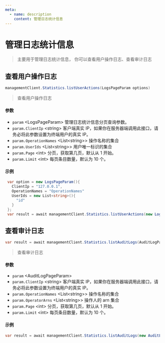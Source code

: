 ```yaml
---
meta:
  - name: description
    content: 管理日志统计信息
---
```


# 管理日志统计信息

<LastUpdated/>


> 主要用于管理日志统计信息， 你可以查看用户操作日志、查看审计日志


## 查看用户操作日志

```csharp
managementClient.Statistics.listUserActions(LogsPageParam options)
```
> 查看用户操作日志

#### 参数

- `param` \<LogsPageParam\> 管理日志统计信息分页查询参数。
- `param.ClientIp` \<string\> 客户端真实 IP，如果你在服务器端调用此接口，请务必将此参数设置为终端用户的真实 IP。
- `param.OperationNames` \<List\<string\>\> 操作名称的集合
- `param.UserIds` \<List\<string\>\> 用户唯一标识的集合
- `param.Page` \<int\> 分页，获取第几页，默认从 1 开始。
- `param.Limit` \<int\> 每页条目数量，默认为 10 个。

#### 示例

```csharp
 var option = new LogsPageParam(){
   ClientIp = "127.0.0.1",
   OperationNames = "OperationNames"
   UserIds = new List<string>(){
     "id"
   }
 };
 var result = await managementClient.Statistics.listUserActions(new LogsPageParam(){});
```

## 查看审计日志

```csharp
var result = await managementClient.Statistics.listAuditLogs(AuditLogPageParam options);
```
> 查看审计日志

#### 参数

- `param` \<AuditLogPageParam\>
- `param.ClientIp` \<string\> 客户端真实 IP，如果你在服务器端调用此接口，请务必将此参数设置为终端用户的真实 IP。
- `param.OperationNames` \<List\<string\>\> 操作名称的集合
- `param.OperatorArns` \<List\<string\>\> 操作人的 arn 集合
- `param.Page` \<int\> 分页，获取第几页，默认从 1 开始。
- `param.Limit` \<int\> 每页条目数量，默认为 10 个。

#### 示例

```csharp
var result = await managementClient.Statistics.listAuditLogs(new AuditLogPageParam(){ClientIp = "127.0.0.1"});
```

